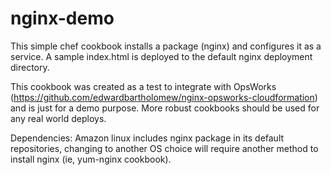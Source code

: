 # nginx-demo

This simple chef cookbook installs a package (nginx) and configures it as a service. A sample index.html is deployed to the default nginx deployment directory.

This cookbook was created as a test to integrate with OpsWorks (https://github.com/edwardbartholomew/nginx-opsworks-cloudformation) and is just for a demo purpose. More robust cookbooks should be used for any real world deploys.

Dependencies:
Amazon linux includes nginx package in its default repositories, changing to another OS choice will require another method to install nginx (ie, yum-nginx cookbook).


